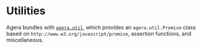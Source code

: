 # Utilities

Agera bundles with [`agera.util`](https://github.com/agera-air/agera.util), which provides an `agera.util.Promise` class based on `http://www.w3.org/javascript/promise`, assertion functions, and miscellaneous.